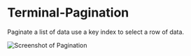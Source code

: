 # Terminal-Pagination

Paginate a list of data use a key index to select a row of data.

![Screenshot of Pagination](/../screenshot/screenshot/pagination.png?raw=true "Pagination Example")
